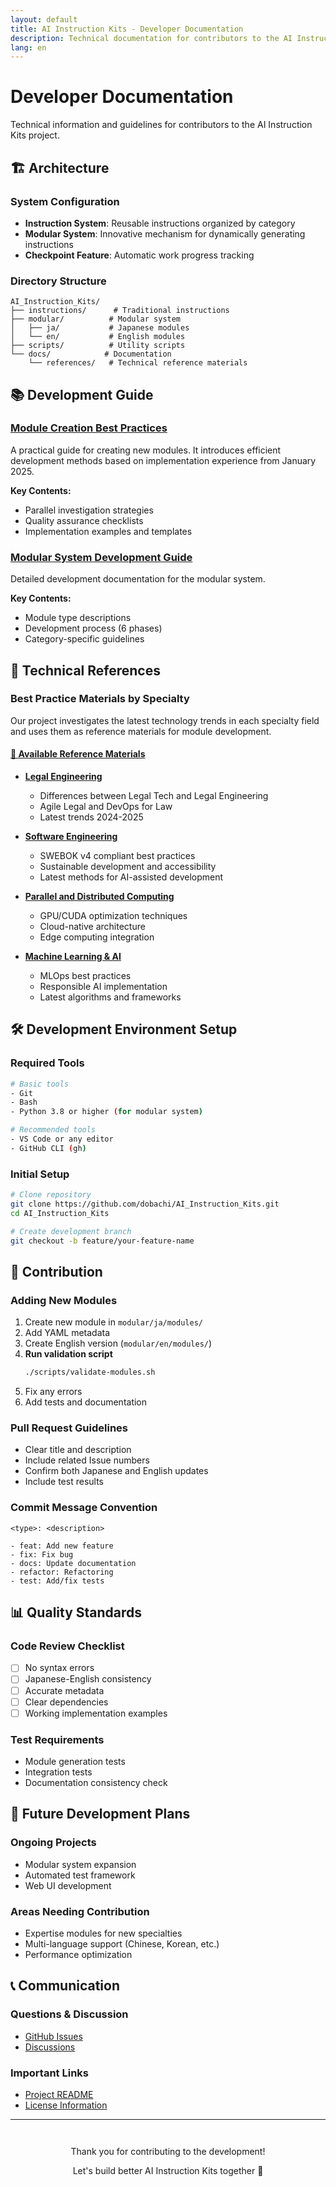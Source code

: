 ```yaml
---
layout: default
title: AI Instruction Kits - Developer Documentation
description: Technical documentation for contributors to the AI Instruction Kits
lang: en
---
```


# Developer Documentation

Technical information and guidelines for contributors to the AI Instruction Kits project.

## 🏗️ Architecture

### System Configuration
- **Instruction System**: Reusable instructions organized by category
- **Modular System**: Innovative mechanism for dynamically generating instructions
- **Checkpoint Feature**: Automatic work progress tracking

### Directory Structure
```
AI_Instruction_Kits/
├── instructions/      # Traditional instructions
├── modular/          # Modular system
│   ├── ja/           # Japanese modules
│   └── en/           # English modules
├── scripts/          # Utility scripts
└── docs/            # Documentation
    └── references/   # Technical reference materials
```

## 📚 Development Guide

### [Module Creation Best Practices](best-practices/module-creation)
A practical guide for creating new modules. It introduces efficient development methods based on implementation experience from January 2025.

**Key Contents:**
- Parallel investigation strategies
- Quality assurance checklists
- Implementation examples and templates

### [Modular System Development Guide](https://github.com/dobachi/AI_Instruction_Kits/blob/main/modular/DEVELOPMENT.md)
Detailed development documentation for the modular system.

**Key Contents:**
- Module type descriptions
- Development process (6 phases)
- Category-specific guidelines

## 🔬 Technical References

### Best Practice Materials by Specialty

Our project investigates the latest technology trends in each specialty field and uses them as reference materials for module development.

#### [📖 Available Reference Materials](references/)

- **[Legal Engineering](references/legal-engineering)**
  - Differences between Legal Tech and Legal Engineering
  - Agile Legal and DevOps for Law
  - Latest trends 2024-2025

- **[Software Engineering](references/software-engineering)**
  - SWEBOK v4 compliant best practices
  - Sustainable development and accessibility
  - Latest methods for AI-assisted development

- **[Parallel and Distributed Computing](references/parallel-distributed)**
  - GPU/CUDA optimization techniques
  - Cloud-native architecture
  - Edge computing integration

- **[Machine Learning & AI](references/machine-learning)**
  - MLOps best practices
  - Responsible AI implementation
  - Latest algorithms and frameworks

## 🛠️ Development Environment Setup

### Required Tools
```bash
# Basic tools
- Git
- Bash
- Python 3.8 or higher (for modular system)

# Recommended tools
- VS Code or any editor
- GitHub CLI (gh)
```

### Initial Setup
```bash
# Clone repository
git clone https://github.com/dobachi/AI_Instruction_Kits.git
cd AI_Instruction_Kits

# Create development branch
git checkout -b feature/your-feature-name
```

## 🤝 Contribution

### Adding New Modules
1. Create new module in `modular/ja/modules/`
2. Add YAML metadata
3. Create English version (`modular/en/modules/`)
4. **Run validation script**
   ```bash
   ./scripts/validate-modules.sh
   ```
5. Fix any errors
6. Add tests and documentation

### Pull Request Guidelines
- Clear title and description
- Include related Issue numbers
- Confirm both Japanese and English updates
- Include test results

### Commit Message Convention
```
<type>: <description>

- feat: Add new feature
- fix: Fix bug
- docs: Update documentation
- refactor: Refactoring
- test: Add/fix tests
```

## 📊 Quality Standards

### Code Review Checklist
- [ ] No syntax errors
- [ ] Japanese-English consistency
- [ ] Accurate metadata
- [ ] Clear dependencies
- [ ] Working implementation examples

### Test Requirements
- Module generation tests
- Integration tests
- Documentation consistency check

## 🚀 Future Development Plans

### Ongoing Projects
- Modular system expansion
- Automated test framework
- Web UI development

### Areas Needing Contribution
- Expertise modules for new specialties
- Multi-language support (Chinese, Korean, etc.)
- Performance optimization

## 📞 Communication

### Questions & Discussion
- [GitHub Issues](https://github.com/dobachi/AI_Instruction_Kits/issues)
- [Discussions](https://github.com/dobachi/AI_Instruction_Kits/discussions)

### Important Links
- [Project README](https://github.com/dobachi/AI_Instruction_Kits/blob/main/README.md)
- [License Information](https://github.com/dobachi/AI_Instruction_Kits/blob/main/LICENSE)

---

<div style="text-align: center; margin-top: 3em;">
  <p>Thank you for contributing to the development!</p>
  <p>Let's build better AI Instruction Kits together 🚀</p>
</div>